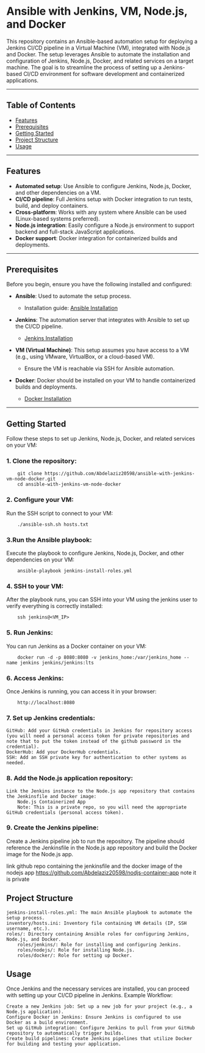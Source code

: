 # Ansible with Jenkins, VM, Node.js, and Docker

This repository contains an Ansible-based automation setup for deploying a Jenkins CI/CD pipeline in a Virtual Machine (VM), integrated with Node.js and Docker. The setup leverages Ansible to automate the installation and configuration of Jenkins, Node.js, Docker, and related services on a target machine. The goal is to streamline the process of setting up a Jenkins-based CI/CD environment for software development and containerized applications.

---

## Table of Contents

- [Features](#features)
- [Prerequisites](#prerequisites)
- [Getting Started](#getting-started)
- [Project Structure](#project-structure)
- [Usage](#usage)

---

## Features

- **Automated setup**: Use Ansible to configure Jenkins, Node.js, Docker, and other dependencies on a VM.
- **CI/CD pipeline**: Full Jenkins setup with Docker integration to run tests, build, and deploy containers.
- **Cross-platform**: Works with any system where Ansible can be used (Linux-based systems preferred).
- **Node.js integration**: Easily configure a Node.js environment to support backend and full-stack JavaScript applications.
- **Docker support**: Docker integration for containerized builds and deployments.

---

## Prerequisites

Before you begin, ensure you have the following installed and configured:

- **Ansible**: Used to automate the setup process.
  - Installation guide: [Ansible Installation](https://docs.ansible.com/ansible/latest/installation_guide/installation_index.html)
  
- **Jenkins**: The automation server that integrates with Ansible to set up the CI/CD pipeline.
  - [Jenkins Installation](https://www.jenkins.io/doc/book/installing/)

- **VM (Virtual Machine)**: This setup assumes you have access to a VM (e.g., using VMware, VirtualBox, or a cloud-based VM).
  - Ensure the VM is reachable via SSH for Ansible automation.

- **Docker**: Docker should be installed on your VM to handle containerized builds and deployments.
  - [Docker Installation](https://docs.docker.com/get-docker/)

---

## Getting Started

Follow these steps to set up Jenkins, Node.js, Docker, and related services on your VM:

### 1. Clone the repository:

		git clone https://github.com/Abdelaziz20598/ansible-with-jenkins-vm-node-docker.git
		cd ansible-with-jenkins-vm-node-docker

### 2. Configure your VM:

Run the SSH script to connect to your VM:

		./ansible-ssh.sh hosts.txt
	
### 3.Run the Ansible playbook:

Execute the playbook to configure Jenkins, Node.js, Docker, and other dependencies on your VM:

		ansible-playbook jenkins-install-roles.yml	

### 4. SSH to your VM:

After the playbook runs, you can SSH into your VM using the jenkins user to verify everything is correctly installed:

		ssh jenkins@<VM_IP>

### 5. Run Jenkins:

You can run Jenkins as a Docker container on your VM:

		docker run -d -p 8080:8080 -v jenkins_home:/var/jenkins_home --name jenkins jenkins/jenkins:lts

### 6. Access Jenkins:

Once Jenkins is running, you can access it in your browser:

		http://localhost:8080

### 7. Set up Jenkins credentials:

    GitHub: Add your GitHub credentials in Jenkins for repository access (you will need a personal access token for private repositories and note that to put the token instead of the github password in the credential).
    DockerHub: Add your DockerHub credentials.
    SSH: Add an SSH private key for authentication to other systems as needed.
    
### 8. Add the Node.js application repository:

    Link the Jenkins instance to the Node.js app repository that contains the Jenkinsfile and Docker image:
        Node.js Containerized App
        Note: This is a private repo, so you will need the appropriate GitHub credentials (personal access token).

### 9. Create the Jenkins pipeline:

Create a Jenkins pipeline job to run the repository. The pipeline should reference the Jenkinsfile in the Node.js app repository and build the Docker image for the Node.js app.

link github repo containing the jenkinsfile and the docker image of the nodejs app
		https://github.com/Abdelaziz20598/nodjs-container-app
note it is private



## Project Structure

    jenkins-install-roles.yml: The main Ansible playbook to automate the setup process.
    inventory/hosts.ini: Inventory file containing VM details (IP, SSH username, etc.).
    roles/: Directory containing Ansible roles for configuring Jenkins, Node.js, and Docker.
        roles/jenkins/: Role for installing and configuring Jenkins.
        roles/nodejs/: Role for installing Node.js.
        roles/docker/: Role for setting up Docker.

## Usage

Once Jenkins and the necessary services are installed, you can proceed with setting up your CI/CD pipeline in Jenkins.
Example Workflow:

    Create a new Jenkins job: Set up a new job for your project (e.g., a Node.js application).
    Configure Docker in Jenkins: Ensure Jenkins is configured to use Docker as a build environment.
    Set up GitHub integration: Configure Jenkins to pull from your GitHub repository to automatically trigger builds.
    Create build pipelines: Create Jenkins pipelines that utilize Docker for building and testing your application.
